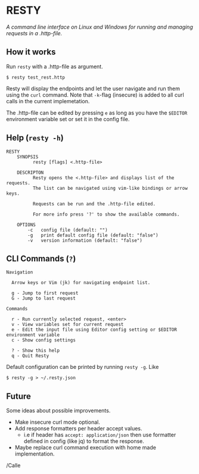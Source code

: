 # RESTY

_A command line interface on Linux and Windows for running and managing requests in a
.http-file._

## How it works

Run `resty` with a .http-file as argument.

```
$ resty test_rest.http
```

Resty will display the endpoints and let the user navigate and run them
using the `curl` command. Note that `-k`-flag (insecure) is added to all
curl calls in the current implemetation.

The .http-file can be edited by pressing `e` as long as you have the
`$EDITOR` environment variable set or set it in the config file.


## Help (`resty -h`)

```
RESTY
    SYNOPSIS
          resty [flags] <.http-file>

    DESCRIPTON
          Resty opens the <.http-file> and displays list of the requests.
          The list can be navigated using vim-like bindings or arrow keys.

          Requests can be run and the .http-file edited.

          For more info press '?' to show the available commands.

    OPTIONS
        -c   config file (default: "")
        -g   print default config file (default: "false")
        -v   version information (default: "false")
```

## CLI Commands (`?`)
```
Navigation

  Arrow keys or Vim (jk) for navigating endpoint list.

  g - Jump to first request
  G - Jump to last request

Commands

  r - Run currently selected request, <enter>
  v - View variables set for current request
  e - Edit the input file using Editor config setting or $EDITOR environment variable
  c - Show config settings

  ? - Show this help
  q - Quit Resty
```

Default configuration can be printed by running `resty -g`. Like
```
$ resty -g > ~/.resty.json
```

## Future

Some ideas about possible improvements.

- Make insecure curl mode optional.
- Add response formatters per header accept values.
    - i.e if header has `accept: application/json` then use formatter
      defined in config (like jq) to format the response.
- Maybe replace curl command execution with home made implementation.

/Calle

